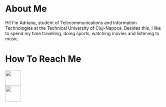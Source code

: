 # About Me
<p>Hi! I'm Adriana, student of  Telecommunications and Information Technologies at the Technical University of Cluj-Napoca. Besides this, I like to spend my time travelling, doing sports, watching movies and listening to music.</p>

# How To Reach Me
<a href="https://www.facebook.com/adriana.stecalovici">
<body>

<div class="gallery">
  <a target="_blank" href="Facebook-logo.jpg">
    <img src="Facebook-logo.jpg"   float= "left" width= "50px"  width= "100%" height= "auto" padding= "15px">
  </a>
</div>
  </a>
  
<a href="https://www.facebook.com/adriana.stecalovici">
<div class="gallery">
  <a target="_blank" href="img_forest.jpg">
    <img src="img_forest.jpg" float= "left" width= "50px" width= "100%" height= "auto" padding= "15px">
  </a>
</div>

</body>
</a>
